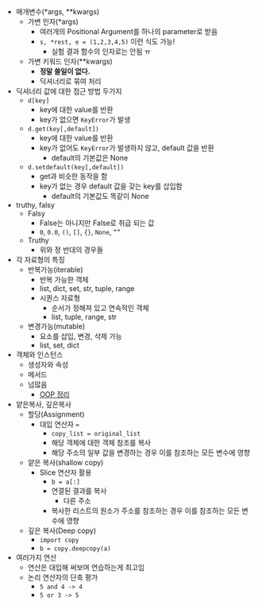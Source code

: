 - 매개변수(*args, **kwargs)
    - 가변 인자(*args)
        - 여러개의 Positional Argument를 하나의 parameter로 받음
        - `s, *rest, e = (1,2,3,4,5)` 이런 식도 가능!
            - 실험 결과 함수의 인자로는 안됨 ㅠ
    - 가변 키워드 인자(**kwargs)
        - **정말 쓸일이 없다.**
        - 딕셔너리로 묶여 처리
- 딕셔너리 값에 대한 접근 방법 두가지
    - `d[key]`
        - key에 대한 value를 반환
        - key가 없으면 `KeyError`가 발생
    - `d.get(key[,default])`
        - key에 대한 value를 반환
        - key가 없어도 `KeyError`가 발생하지 않고, default 값을 반환
            - default의 기본값은 None
    - `d.setdefault(key[,default])`
        - get과 비슷한 동작을 함
        - key가 없는 경우 default 값을 갖는 key를 삽입함
            - default의 기본값도 똑같이 None
- truthy, falsy
    - Falsy
        - False는 아니지만 False로 취급 되는 값
        - `0`, `0.0`, `()`, `[]`, `{}`, `None`, `“”`
    - Truthy
        - 위와 정 반대의 경우들
- 각 자료형의 특징
    - 반복가능(iterable)
        - 반복 가능한 객체
        - list, dict, set, str, tuple, range
        - 시퀀스 자료형
            - 순서가 정해져 있고 연속적인 객체
            - list, tuple, range, str
    - 변경가능(mutable)
        - 요소를 삽입, 변경, 삭제 가능
        - list, set, dict
- 객체와 인스턴스
    - 생성자와 속성
    - 메서드
    - 넘많음
        - [OOP 정리](https://github.com/Dong-Uri/TIL/blob/master/Python/08_OOP.md)
- 얕은복사, 깊은복사
    - 할당(Assignment)
        - 대입 연산자 `=`
            - `copy_list = original_list`
            - 해당 객체에 대한 객체 참조를 복사
            - 해당 주소의 일부 값을 변경하는 경우 이를 참조하는 모든 변수에 영향
    - 얕은 복사(shallow copy)
        - Slice 연산자 활용
            - `b = a[:]`
            - 연결된 결과를 복사
                - 다른 주소
            - 복사한 리스트의 원소가 주소를 참조하는 경우 이를 참조하는 모든 변수에 영향
    - 깊은 복사(Deep copy)
        - `import copy`
        - `b = copy.deepcopy(a)`
- 여러가지 연산
    - 연산은 대입해 써보며 연습하는게 최고임
    - 논리 연산자의 단축 평가
        - `5 and 4 -> 4`
        - `5 or 3 -> 5`